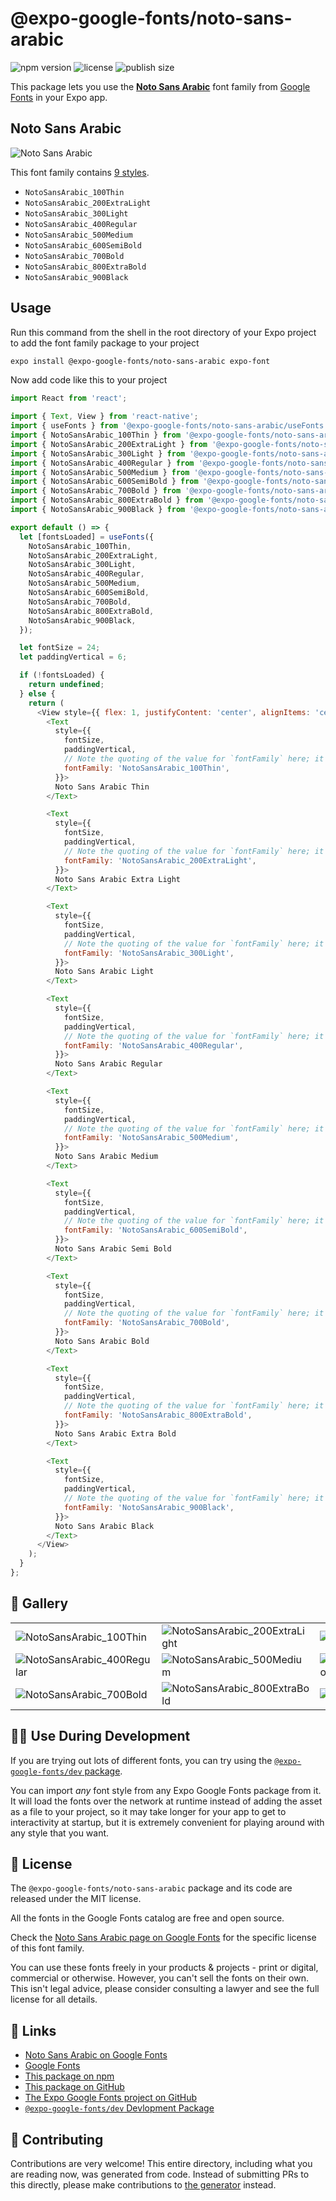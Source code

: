# @expo-google-fonts/noto-sans-arabic

![npm version](https://flat.badgen.net/npm/v/@expo-google-fonts/noto-sans-arabic)
![license](https://flat.badgen.net/github/license/expo/google-fonts)
![publish size](https://flat.badgen.net/packagephobia/install/@expo-google-fonts/noto-sans-arabic)

This package lets you use the [**Noto Sans Arabic**](https://fonts.google.com/specimen/Noto+Sans+Arabic) font family from [Google Fonts](https://fonts.google.com/) in your Expo app.

## Noto Sans Arabic

![Noto Sans Arabic](./font-family.png)

This font family contains [9 styles](#-gallery).

- `NotoSansArabic_100Thin`
- `NotoSansArabic_200ExtraLight`
- `NotoSansArabic_300Light`
- `NotoSansArabic_400Regular`
- `NotoSansArabic_500Medium`
- `NotoSansArabic_600SemiBold`
- `NotoSansArabic_700Bold`
- `NotoSansArabic_800ExtraBold`
- `NotoSansArabic_900Black`

## Usage

Run this command from the shell in the root directory of your Expo project to add the font family package to your project
```sh
expo install @expo-google-fonts/noto-sans-arabic expo-font
```

Now add code like this to your project
```js
import React from 'react';

import { Text, View } from 'react-native';
import { useFonts } from '@expo-google-fonts/noto-sans-arabic/useFonts';
import { NotoSansArabic_100Thin } from '@expo-google-fonts/noto-sans-arabic/100Thin';
import { NotoSansArabic_200ExtraLight } from '@expo-google-fonts/noto-sans-arabic/200ExtraLight';
import { NotoSansArabic_300Light } from '@expo-google-fonts/noto-sans-arabic/300Light';
import { NotoSansArabic_400Regular } from '@expo-google-fonts/noto-sans-arabic/400Regular';
import { NotoSansArabic_500Medium } from '@expo-google-fonts/noto-sans-arabic/500Medium';
import { NotoSansArabic_600SemiBold } from '@expo-google-fonts/noto-sans-arabic/600SemiBold';
import { NotoSansArabic_700Bold } from '@expo-google-fonts/noto-sans-arabic/700Bold';
import { NotoSansArabic_800ExtraBold } from '@expo-google-fonts/noto-sans-arabic/800ExtraBold';
import { NotoSansArabic_900Black } from '@expo-google-fonts/noto-sans-arabic/900Black';

export default () => {
  let [fontsLoaded] = useFonts({
    NotoSansArabic_100Thin,
    NotoSansArabic_200ExtraLight,
    NotoSansArabic_300Light,
    NotoSansArabic_400Regular,
    NotoSansArabic_500Medium,
    NotoSansArabic_600SemiBold,
    NotoSansArabic_700Bold,
    NotoSansArabic_800ExtraBold,
    NotoSansArabic_900Black,
  });

  let fontSize = 24;
  let paddingVertical = 6;

  if (!fontsLoaded) {
    return undefined;
  } else {
    return (
      <View style={{ flex: 1, justifyContent: 'center', alignItems: 'center' }}>
        <Text
          style={{
            fontSize,
            paddingVertical,
            // Note the quoting of the value for `fontFamily` here; it expects a string!
            fontFamily: 'NotoSansArabic_100Thin',
          }}>
          Noto Sans Arabic Thin
        </Text>

        <Text
          style={{
            fontSize,
            paddingVertical,
            // Note the quoting of the value for `fontFamily` here; it expects a string!
            fontFamily: 'NotoSansArabic_200ExtraLight',
          }}>
          Noto Sans Arabic Extra Light
        </Text>

        <Text
          style={{
            fontSize,
            paddingVertical,
            // Note the quoting of the value for `fontFamily` here; it expects a string!
            fontFamily: 'NotoSansArabic_300Light',
          }}>
          Noto Sans Arabic Light
        </Text>

        <Text
          style={{
            fontSize,
            paddingVertical,
            // Note the quoting of the value for `fontFamily` here; it expects a string!
            fontFamily: 'NotoSansArabic_400Regular',
          }}>
          Noto Sans Arabic Regular
        </Text>

        <Text
          style={{
            fontSize,
            paddingVertical,
            // Note the quoting of the value for `fontFamily` here; it expects a string!
            fontFamily: 'NotoSansArabic_500Medium',
          }}>
          Noto Sans Arabic Medium
        </Text>

        <Text
          style={{
            fontSize,
            paddingVertical,
            // Note the quoting of the value for `fontFamily` here; it expects a string!
            fontFamily: 'NotoSansArabic_600SemiBold',
          }}>
          Noto Sans Arabic Semi Bold
        </Text>

        <Text
          style={{
            fontSize,
            paddingVertical,
            // Note the quoting of the value for `fontFamily` here; it expects a string!
            fontFamily: 'NotoSansArabic_700Bold',
          }}>
          Noto Sans Arabic Bold
        </Text>

        <Text
          style={{
            fontSize,
            paddingVertical,
            // Note the quoting of the value for `fontFamily` here; it expects a string!
            fontFamily: 'NotoSansArabic_800ExtraBold',
          }}>
          Noto Sans Arabic Extra Bold
        </Text>

        <Text
          style={{
            fontSize,
            paddingVertical,
            // Note the quoting of the value for `fontFamily` here; it expects a string!
            fontFamily: 'NotoSansArabic_900Black',
          }}>
          Noto Sans Arabic Black
        </Text>
      </View>
    );
  }
};

```

## 🔡 Gallery


||||
|-|-|-|
|![NotoSansArabic_100Thin](.//100Thin/NotoSansArabic_100Thin.ttf.png)|![NotoSansArabic_200ExtraLight](.//200ExtraLight/NotoSansArabic_200ExtraLight.ttf.png)|![NotoSansArabic_300Light](.//300Light/NotoSansArabic_300Light.ttf.png)||
|![NotoSansArabic_400Regular](.//400Regular/NotoSansArabic_400Regular.ttf.png)|![NotoSansArabic_500Medium](.//500Medium/NotoSansArabic_500Medium.ttf.png)|![NotoSansArabic_600SemiBold](.//600SemiBold/NotoSansArabic_600SemiBold.ttf.png)||
|![NotoSansArabic_700Bold](.//700Bold/NotoSansArabic_700Bold.ttf.png)|![NotoSansArabic_800ExtraBold](.//800ExtraBold/NotoSansArabic_800ExtraBold.ttf.png)|![NotoSansArabic_900Black](.//900Black/NotoSansArabic_900Black.ttf.png)||


## 👩‍💻 Use During Development

If you are trying out lots of different fonts, you can try using the [`@expo-google-fonts/dev` package](https://github.com/expo/google-fonts/tree/master/font-packages/dev#readme).

You can import *any* font style from any Expo Google Fonts package from it. It will load the fonts
over the network at runtime instead of adding the asset as a file to your project, so it may take longer
for your app to get to interactivity at startup, but it is extremely convenient
for playing around with any style that you want.

## 📖 License

The `@expo-google-fonts/noto-sans-arabic` package and its code are released under the MIT license.

All the fonts in the Google Fonts catalog are free and open source.

Check the [Noto Sans Arabic page on Google Fonts](https://fonts.google.com/specimen/Noto+Sans+Arabic) for the specific license of this font family.

You can use these fonts freely in your products & projects - print or digital, commercial or otherwise. However, you can't sell the fonts on their own. This isn't legal advice, please consider consulting a lawyer and see the full license for all details.

## 🔗 Links

- [Noto Sans Arabic on Google Fonts](https://fonts.google.com/specimen/Noto+Sans+Arabic)
- [Google Fonts](https://fonts.google.com/)
- [This package on npm](https://www.npmjs.com/package/@expo-google-fonts/noto-sans-arabic)
- [This package on GitHub](https://github.com/expo/google-fonts/tree/master/font-packages/noto-sans-arabic)
- [The Expo Google Fonts project on GitHub](https://github.com/expo/google-fonts)
- [`@expo-google-fonts/dev` Devlopment Package](https://github.com/expo/google-fonts/tree/master/font-packages/dev)

## 🤝 Contributing

Contributions are very welcome! This entire directory, including what you are reading now, was generated from code. Instead of submitting PRs to this directly, please make contributions to [the generator](https://github.com/expo/google-fonts/tree/master/packages/generator) instead.

